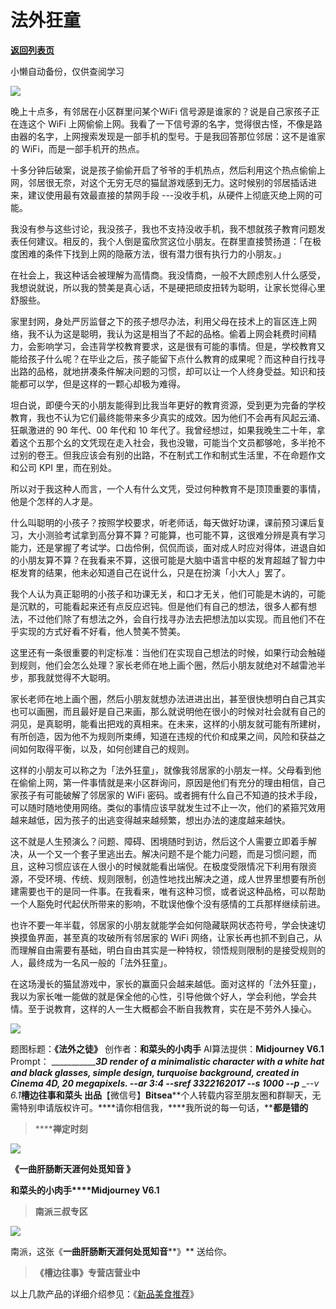 # 法外狂童

[**返回列表页**](/gzh/槽边往事)

小懒自动备份，仅供查阅学习

![](https://mmbiz.qpic.cn/mmbiz_jpg/Ia6gU9JNtkq2AiaAOicqicOMvvMNY0YvENg6R1VTaruQicr7tRsDwx1dGJAQic128APjibiaon46sSlcKrUBt52Q439Ag/640?wx_fmt=jpeg&from;=appmsg)

晚上十点多，有邻居在小区群里问某个WiFi 信号源是谁家的？说是自己家孩子正在连这个 WiFi
上网偷偷上网。我看了一下信号源的名字，觉得很古怪，不像是路由器的名字，上网搜索发现是一部手机的型号。于是我回答那位邻居：这不是谁家的
WiFi，而是一部手机开的热点。

十多分钟后破案，说是孩子偷偷开启了爷爷的手机热点，然后利用这个热点偷偷上网，邻居很无奈，对这个无穷无尽的猫鼠游戏感到无力。这时候别的邻居插话进来，建议使用最有效最直接的禁网手段
---没收手机，从硬件上彻底灭绝上网的可能。

我没有参与这些讨论，我没孩子，我也不支持没收手机，我不想就孩子教育问题发表任何建议。相反的，我个人倒是蛮欣赏这位小朋友。在群里直接赞扬道：「在极度困难的条件下找到上网的隐蔽方法，很有潜力很有执行力的小朋友。」

在社会上，我这种话会被理解为高情商。我没情商，一般不大顾虑别人什么感受，我想说就说，所以我的赞美是真心话，不是硬把顽皮扭转为聪明，让家长觉得心里舒服些。

家里封网，身处严厉监督之下的孩子想尽办法，利用父母在技术上的盲区连上网络，我不认为这是聪明，我认为这是相当了不起的品格。偷着上网会耗费时间精力，会影响学习，会违背学校教育要求，这是很有可能的事情。但是，学校教育又能给孩子什么呢？在毕业之后，孩子能留下点什么教育的成果呢？而这种自行找寻出路的品格，就地拼凑条件解决问题的习惯，却可以让一个人终身受益。知识和技能都可以学，但是这样的一颗心却极为难得。  

坦白说，即便今天的小朋友能得到比我当年更好的教育资源，受到更为完备的学校教育，我也不认为它们最终能带来多少真实的成效。因为他们不会再有风起云涌、狂飙激进的
90 年代、00 年代和 10
年代了。我曾经想过，如果我晚生二十年，拿着这个五那个幺的文凭现在走入社会，我也没辙，可能当个文员都够呛，多半抢不过别的卷王。但我应该会有别的出路，不在制式工作和制式生活里，不在命题作文和公司
KPI 里，而在别处。

所以对于我这种人而言，一个人有什么文凭，受过何种教育不是顶顶重要的事情，他是个怎样的人才是。

什么叫聪明的小孩子？按照学校要求，听老师话，每天做好功课，课前预习课后复习，大小测验考试拿到高分算不算？可能算，也可能不算，这很难分辨是真有学习能力，还是掌握了考试学。口齿伶俐，侃侃而谈，面对成人时应对得体，进退自如的小朋友算不算？在我看来不算，这很可能是大脑中语言中枢的发育超越了智力中枢发育的结果，他未必知道自己在说什么，只是在扮演「小大人」罢了。  

我个人认为真正聪明的小孩子和功课无关，和口才无关，他们可能是木讷的，可能是沉默的，可能看起来还有点反应迟钝。但是他们有自己的想法，很多人都有想法，不过他们除了有想法之外，会自行找寻办法去把想法加以实现。而且他们不在乎实现的方式好看不好看，他人赞美不赞美。

这里还有一条很重要的判定标准：当他们在实现自己想法的时候，如果行动会触碰到规则，他们会怎么处理？家长老师在地上画个圈，然后小朋友就绝对不越雷池半步，那我就觉得不大聪明。

家长老师在地上画个圈，然后小朋友就想办法进进出出，甚至很快想明白自己其实也可以画圈，而且最好是自己来画，那么就说明他在很小的时候对社会就有自己的洞见，是真聪明，能看出把戏的真相来。在未来，这样的小朋友就可能有所建树，有所创造，因为他不为规则所束缚，知道在违规的代价和成果之间，风险和获益之间如何取得平衡，以及，如何创建自己的规则。  

这样的小朋友可以称之为「法外狂童」，就像我邻居家的小朋友一样。父母看到他在偷偷上网，第一件事情就是来小区群询问，原因是他们有充分的理由相信，自己家孩子有可能破解了邻居家的
WiFi
密码。或者拥有什么自己不知道的技术手段，可以随时随地使用网络。类似的事情应该早就发生过不止一次，他们的紧箍咒效用越来越低，因为孩子的出逃变得越来越频繁，想出办法的速度越来越快。

这不就是人生预演么？问题、障碍、困境随时到访，然后这个人需要立即着手解决，从一个又一个套子里逃出去。解决问题不是个能力问题，而是习惯问题，而且，这种习惯应该在人很小的时候就能看出端倪。在极度受限情况下利用有限资源，不受环境、传统、规则限制，创造性地找出解决之道，成人世界里想要有所创建需要也干的是同一件事。在我看来，唯有这种习惯，或者说这种品格，可以帮助一个人豁免时代起伏所带来的影响，不耽误他像个没有感情的工兵那样继续前进。

也许不要一年半载，邻居家的小朋友就能学会如何隐藏联网状态符号，学会快速切换摸鱼界面，甚至真的攻破所有邻居家的 WiFi
网络，让家长再也抓不到自己，从而理解自由需要有基础，明白自由其实是一种特权，领悟规则限制的是接受规则的人，最终成为一名风一般的「法外狂童」。

在这场漫长的猫鼠游戏中，家长的赢面只会越来越低。面对这样的「法外狂童」，我以为家长唯一能做的就是保全他的心性，引导他做个好人，学会利他，学会共情。至于说教育，这样的人一生大概都会不断自我教育，实在是不劳外人操心。

![](https://mmbiz.qpic.cn/mmbiz_jpg/Ia6gU9JNtkq2AiaAOicqicOMvvMNY0YvENgrxUBb0bvIAXPDSTHpQX3kX7RIBsgRrwsMamDcHqhQEm6cZqMNyolJg/640?wx_fmt=jpeg&from;=appmsg)

  
  
题图标题：**《法外之徒》** 创作者：**和菜头的小肉手** AI算法提供：**Midjourney V6.1** Prompt：
______________3D render of a minimalistic character with a white hat and black
glasses, simple design, turquoise background, created in Cinema 4D, 20
megapixels. --ar 3:4 --sref 3322162017 --s 1000 --p___ __\--v
6.1_**槽边往事****和菜头
出品******【微信号】****Bitsea******个人转载内容至朋友圈和群聊天，无需特别申请版权许可。****请你相信我，****我所说的每一句话，****都是错的**

> ******禅定时刻**

![](https://mmbiz.qpic.cn/mmbiz_jpg/Ia6gU9JNtkq2AiaAOicqicOMvvMNY0YvENguoKBBTAD4UaRWnSB94gliciaPKmqfVcP0ibR8yV5GNibDUzRq5WyDCFQCQ/640?wx_fmt=jpeg&from;=appmsg)

**《**一曲肝肠断天涯何处觅知音** 》**

**和菜头的小肉手****Midjourney V6.1**

> **南派三叔专区**

![](https://mmbiz.qpic.cn/mmbiz_jpg/Ia6gU9JNtkq2AiaAOicqicOMvvMNY0YvENgNOpAzXzRIvOp3goHnibFSMt79RcsKsy4nR3cja2EUQDaSjlr8uBe4QA/640?wx_fmt=jpeg&from;=appmsg)

南派，这张《**一曲肝肠断天涯何处觅知音****》** 送给你。

> **《槽边往事》专营店营业中**

以上几款产品的详细介绍参见：《[新品美食推荐](https://mp.weixin.qq.com/s?__biz=MjM5MjAzODU2MA==&mid=2652801681&idx=1&sn=14620ec952928e23d02fc38dcf3acdeb&scene=21#wechat_redirect)》

  

